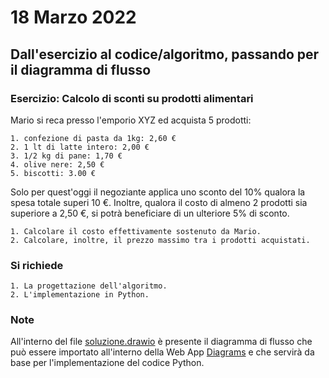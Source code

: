 # 18 Marzo 2022

## Dall'esercizio al codice/algoritmo, passando per il diagramma di flusso

### Esercizio: Calcolo di sconti su prodotti alimentari

Mario si reca presso l'emporio XYZ ed acquista 5 prodotti:

	1. confezione di pasta da 1kg: 2,60 €
	2. 1 lt di latte intero: 2,00 €
	3. 1/2 kg di pane: 1,70 €
	4. olive nere: 2,50 €
	5. biscotti: 3.00 €

Solo per quest'oggi il negoziante applica uno sconto del 10% qualora la spesa totale superi 10 €.
Inoltre, qualora il costo di almeno 2 prodotti sia superiore a 2,50 €, si potrà beneficiare di un ulteriore 5% di sconto.

	1. Calcolare il costo effettivamente sostenuto da Mario.
	2. Calcolare, inoltre, il prezzo massimo tra i prodotti acquistati.

### Si richiede

    1. La progettazione dell'algoritmo.
    2. L'implementazione in Python.

### Note

All'interno del file [soluzione.drawio](https://github.com/teaching-it/Cellini-21-22/blob/main/3TLS/04_10-dic-21/soluzione.drawio) è presente il diagramma di flusso che può essere importato all'interno della Web App [Diagrams](https://app.diagrams.net/) e che servirà da base per l'implementazione del codice Python.